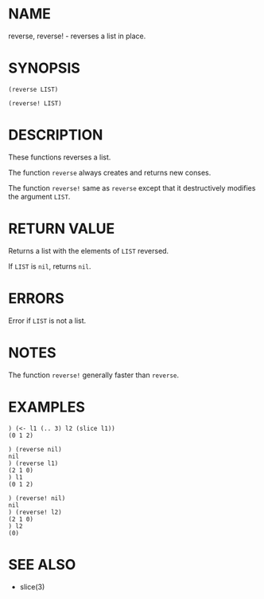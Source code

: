 # NAME
reverse, reverse! - reverses a list in place.

# SYNOPSIS

    (reverse LIST)
    
    (reverse! LIST)

# DESCRIPTION
These functions reverses a list.

The function `reverse` always creates and returns new conses.

The function `reverse!` same as `reverse` except that it destructively modifies the argument `LIST`.

# RETURN VALUE
Returns a list with the elements of `LIST` reversed.

If `LIST` is `nil`, returns `nil`.

# ERRORS
Error if `LIST` is not a list.

# NOTES
The function `reverse!` generally faster than `reverse`.

# EXAMPLES

    ) (<- l1 (.. 3) l2 (slice l1))
    (0 1 2)

    ) (reverse nil)
    nil
    ) (reverse l1)
    (2 1 0)
    ) l1
    (0 1 2)

    ) (reverse! nil)
    nil
    ) (reverse! l2)
    (2 1 0)
    ) l2
    (0)

# SEE ALSO
- slice(3)
